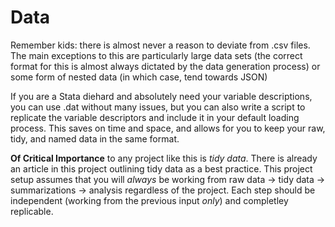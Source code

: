 # Data
Remember kids: there is almost never a reason to deviate from .csv files. The main exceptions to this are particularly large data sets (the correct format for this is almost always dictated by the data generation process) or some form of nested data (in which case, tend towards JSON)

If you are a Stata diehard and absolutely need your variable descriptions, you can use .dat without many issues, but you can also write a script to replicate the variable descriptors and include it in your default loading process. This saves on time and space, and allows for you to keep your raw, tidy, and named data in the same format.

**Of Critical Importance** to any project like this is *tidy data*. There is already an article in this project outlining tidy data as a best practice. This project setup assumes that you will *always* be working from raw data → tidy data → summarizations → analysis regardless of the project. Each step should be independent (working from the previous input *only*) and completley replicable.